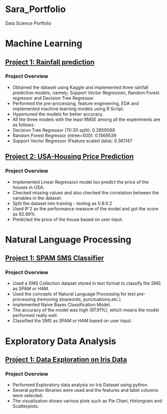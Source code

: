 # Sara_Portfolio
Data Science Portfolio

# Machine Learning 

## [Project 1: Rainfall prediction](https://github.com/Sarakaleem22/Rainfall_Prediction)
### Project Overview
* Obtained the dataset using Kaggle and implemented three rainfall prediction models, namely; Support Vector Regression, Random Forest regressor and Decision Tree Regressor.
* Performed the pre-processing, feature engineering, EDA and implemented machine learning models using R Script.
* Hypertuned the models for better accuracy.
* All the three models with the least RMSE among all the experiments are as follows:
* Decision Tree Regressor (70:30 split): 0.2859088
* Random Forest Regressor (ntree=500): 0.1569539
* Support Vector Regressor (Feature scaled data): 0.361147

## [Project 2: USA-Housing Price Prediction](https://github.com/Sarakaleem22/USA_Housing-Linear_Regression)
### Project Overview
* Implemented Linear Regression model too predict the price of the houses in USA.
* Checked missing values and also checked the correlation between the variables in the dataset.
* Split the dataset into training - testing as 0.8:0.2
* Used R^2 as the performance measure of the model and got the score as 92.69%
* Predicted the price of the house based on user input.

# Natural Language Processing

## [Project 1: SPAM SMS Classifier](https://github.com/Sarakaleem22/SMS_OR_HAM/blob/main/README.md)
### Project Overview
* Used a SMS Collection dataset stored in text format to classify the SMS as SPAM or HAM.
* Used the concepts of Natural Language Processing for text pre-processing (removing stopwords, punctuations,etc.)
* Implemented Naive Bayes Classification Model.
* The accuracy of the model was high (97.91%), which means the model performed really well.
* Classified the SMS as SPAM or HAM based on user input.


# Exploratory Data Analysis

## [Project 1: Data Exploration on Iris Data](https://github.com/Sarakaleem22/Iris_Data)
### Project Overview
* Performed Exploratory data analysis on Iris Dataset using python.
* Several python libraries were used and the features and label columns were selected.
* The visualization shows various plots such as Pie Chart, Historgram and Scatterplots.


